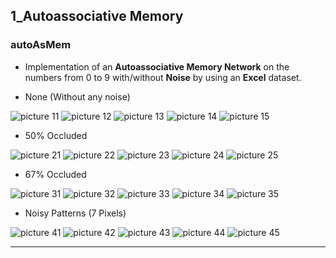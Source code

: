 ## 1_Autoassociative Memory

### autoAsMem
- Implementation of an **Autoassociative Memory Network** on the numbers from 0 to 9 with/without **Noise** by using an **Excel** dataset.

- None (Without any noise)
	
![picture 11](/1_Autoassociative_Memory/Output/pic_1_0.png)
![picture 12](/1_Autoassociative_Memory/Output/pic_1_1.png)
![picture 13](/1_Autoassociative_Memory/Output/pic_1_2.png)
![picture 14](/1_Autoassociative_Memory/Output/pic_1_3.png)
![picture 15](/1_Autoassociative_Memory/Output/pic_1_4.png)
- 50% Occluded
	
![picture 21](/1_Autoassociative_Memory/Output/pic_2_0.png)
![picture 22](/1_Autoassociative_Memory/Output/pic_2_1.png)
![picture 23](/1_Autoassociative_Memory/Output/pic_2_2.png)
![picture 24](/1_Autoassociative_Memory/Output/pic_2_3.png)
![picture 25](/1_Autoassociative_Memory/Output/pic_2_4.png)
- 67% Occluded
	
![picture 31](/1_Autoassociative_Memory/Output/pic_3_0.png)
![picture 32](/1_Autoassociative_Memory/Output/pic_3_1.png)
![picture 33](/1_Autoassociative_Memory/Output/pic_3_2.png)
![picture 34](/1_Autoassociative_Memory/Output/pic_3_3.png)
![picture 35](/1_Autoassociative_Memory/Output/pic_3_4.png)
- Noisy Patterns (7 Pixels)
	
![picture 41](/1_Autoassociative_Memory/Output/pic_4_0.png)
![picture 42](/1_Autoassociative_Memory/Output/pic_4_1.png)
![picture 43](/1_Autoassociative_Memory/Output/pic_4_2.png)
![picture 44](/1_Autoassociative_Memory/Output/pic_4_3.png)
![picture 45](/1_Autoassociative_Memory/Output/pic_4_4.png)

---
